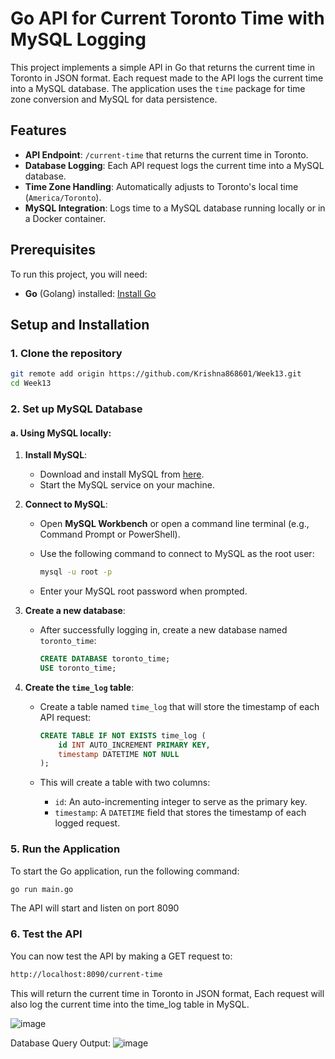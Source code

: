 # Go API for Current Toronto Time with MySQL Logging

This project implements a simple API in Go that returns the current time in Toronto in JSON format. Each request made to the API logs the current time into a MySQL database. The application uses the `time` package for time zone conversion and MySQL for data persistence.

## Features

- **API Endpoint**: `/current-time` that returns the current time in Toronto.
- **Database Logging**: Each API request logs the current time into a MySQL database.
- **Time Zone Handling**: Automatically adjusts to Toronto's local time (`America/Toronto`).
- **MySQL Integration**: Logs time to a MySQL database running locally or in a Docker container.

## Prerequisites

To run this project, you will need:

- **Go** (Golang) installed: [Install Go](https://golang.org/doc/install)


## Setup and Installation

### 1. Clone the repository
```bash
git remote add origin https://github.com/Krishna868601/Week13.git
cd Week13
```
### 2. Set up MySQL Database

#### a. Using MySQL locally:

1. **Install MySQL**: 
   - Download and install MySQL from [here](https://dev.mysql.com/doc/refman/8.0/en/installing.html).
   - Start the MySQL service on your machine.

2. **Connect to MySQL**:
   - Open **MySQL Workbench** or open a command line terminal (e.g., Command Prompt or PowerShell).
   - Use the following command to connect to MySQL as the root user:

     ```bash
     mysql -u root -p
     ```

   - Enter your MySQL root password when prompted.

3. **Create a new database**:
   - After successfully logging in, create a new database named `toronto_time`:

     ```sql
     CREATE DATABASE toronto_time;
     USE toronto_time;
     ```

4. **Create the `time_log` table**:
   - Create a table named `time_log` that will store the timestamp of each API request:

     ```sql
     CREATE TABLE IF NOT EXISTS time_log (
         id INT AUTO_INCREMENT PRIMARY KEY,
         timestamp DATETIME NOT NULL
     );
     ```

   - This will create a table with two columns:
     - `id`: An auto-incrementing integer to serve as the primary key.
     - `timestamp`: A `DATETIME` field that stores the timestamp of each logged request.

### 5. Run the Application

To start the Go application, run the following command:

```bash
go run main.go
```
The API will start and listen on port 8090

### 6. Test the API
You can now test the API by making a GET request to:

```bash
http://localhost:8090/current-time
```
This will return the current time in Toronto in JSON format,
Each request will also log the current time into the time_log table in MySQL.

![image](https://github.com/user-attachments/assets/382ee830-6237-4bed-8599-0642f8bb2c3a)

Database Query Output:
![image](https://github.com/user-attachments/assets/626b360c-589a-4564-a49c-e1fd65c34cbb)

